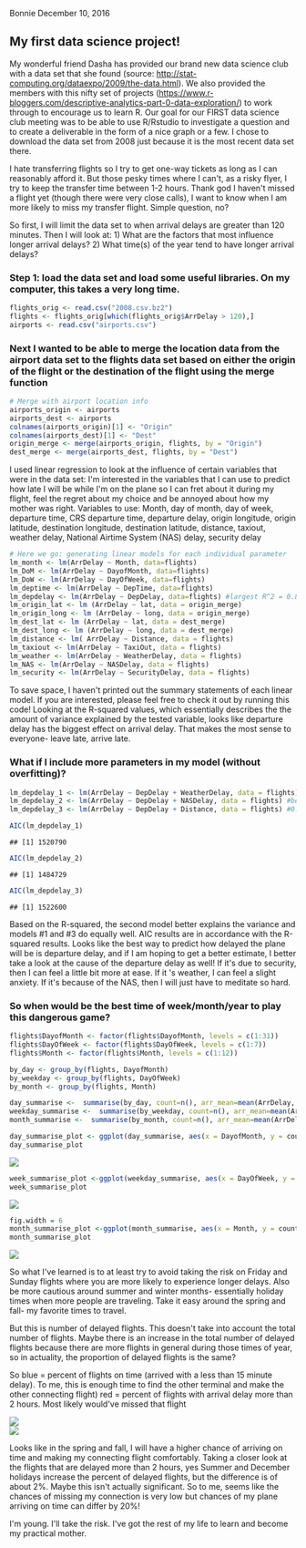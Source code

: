 Bonnie
December 10, 2016

My first data science project!
------------------------------

My wonderful friend Dasha has provided our brand new data science club with a data set that she found (source: <http://stat-computing.org/dataexpo/2009/the-data.html>). We also provided the members with this nifty set of projects (<https://www.r-bloggers.com/descriptive-analytics-part-0-data-exploration/>) to work through to encourage us to learn R.
Our goal for our FIRST data science club meeting was to be able to use R/Rstudio to investigate a question and to create a deliverable in the form of a nice graph or a few. I chose to download the data set from 2008 just because it is the most recent data set there.

I hate transferring flights so I try to get one-way tickets as long as I can reasonably afford it. But those pesky times where I can't, as a risky flyer, I try to keep the transfer time between 1-2 hours. Thank god I haven't missed a flight yet (though there were very close calls), I want to know when I am more likely to miss my transfer flight. Simple question, no?

So first, I will limit the data set to when arrival delays are greater than 120 minutes. Then I will look at: 1) What are the factors that most influence longer arrival delays? 2) What time(s) of the year tend to have longer arrival delays?

### Step 1: load the data set and load some useful libraries. On my computer, this takes a very long time.

``` r
flights_orig <- read.csv("2008.csv.bz2")
flights <- flights_orig[which(flights_orig$ArrDelay > 120),]
airports <- read.csv("airports.csv")
```

### Next I wanted to be able to merge the location data from the airport data set to the flights data set based on either the origin of the flight or the destination of the flight using the merge function

``` r
# Merge with airport location info
airports_origin <- airports
airports_dest <- airports
colnames(airports_origin)[1] <- "Origin"
colnames(airports_dest)[1] <- "Dest"
origin_merge <- merge(airports_origin, flights, by = "Origin")
dest_merge <- merge(airports_dest, flights, by = "Dest")
```

I used linear regression to look at the influence of certain variables that were in the data set: I'm interested in the variables that I can use to predict how late I will be while I'm on the plane so I can fret about it during my flight, feel the regret about my choice and be annoyed about how my mother was right. Variables to use: Month, day of month, day of week, departure time, CRS departure time, departure delay, origin longitude, origin latitude, destination longitude, destination latitude, distance, taxiout, weather delay, National Airtime System (NAS) delay, security delay

``` r
# Here we go: generating linear models for each individual parameter
lm_month <- lm(ArrDelay ~ Month, data=flights)
lm_DoM <- lm(ArrDelay ~ DayofMonth, data=flights)
lm_DoW <- lm(ArrDelay ~ DayOfWeek, data=flights)
lm_deptime <- lm(ArrDelay ~ DepTime, data=flights)
lm_depdelay <- lm(ArrDelay ~ DepDelay, data=flights) #largest R^2 = 0.8379
lm_origin_lat <- lm (ArrDelay ~ lat, data = origin_merge)
lm_origin_long <- lm (ArrDelay ~ long, data = origin_merge)
lm_dest_lat <- lm (ArrDelay ~ lat, data = dest_merge)
lm_dest_long <- lm (ArrDelay ~ long, data = dest_merge)
lm_distance <- lm( ArrDelay ~ Distance, data = flights)
lm_taxiout <- lm(ArrDelay ~ TaxiOut, data = flights)
lm_weather <- lm(ArrDelay ~ WeatherDelay, data = flights)
lm_NAS <- lm(ArrDelay ~ NASDelay, data = flights)
lm_security <- lm(ArrDelay ~ SecurityDelay, data = flights)
```

To save space, I haven't printed out the summary statements of each linear model. If you are interested, please feel free to check it out by running this code! Looking at the R-squared values, which essentially describes the the amount of variance explained by the tested variable, looks like departure delay has the biggest effect on arrival delay. That makes the most sense to everyone- leave late, arrive late.

### What if I include more parameters in my model (without overfitting)?

``` r
lm_depdelay_1 <- lm(ArrDelay ~ DepDelay + WeatherDelay, data = flights) # R-squared = 0.8865
lm_depdelay_2 <- lm(ArrDelay ~ DepDelay + NASDelay, data = flights) #best R-squared value 0.9161
lm_depdelay_3 <- lm(ArrDelay ~ DepDelay + Distance, data = flights) #0.8853

AIC(lm_depdelay_1)
```

    ## [1] 1520790

``` r
AIC(lm_depdelay_2)
```

    ## [1] 1484729

``` r
AIC(lm_depdelay_3)
```

    ## [1] 1522600

Based on the R-squared, the second model better explains the variance and models \#1 and \#3 do equally well. AIC results are in accordance with the R-squared results. Looks like the best way to predict how delayed the plane will be is departure delay, and if I am hoping to get a better estimate, I better take a look at the cause of the departure delay as well! If it's due to security, then I can feel a little bit more at ease. If it 's weather, I can feel a slight anxiety. If it's because of the NAS, then I will just have to meditate so hard.

### So when would be the best time of week/month/year to play this dangerous game?

``` r
flights$DayofMonth <- factor(flights$DayofMonth, levels = c(1:31))
flights$DayOfWeek <- factor(flights$DayOfWeek, levels = c(1:7))
flights$Month <- factor(flights$Month, levels = c(1:12))

by_day <- group_by(flights, DayofMonth)
by_weekday <- group_by(flights, DayOfWeek)
by_month <- group_by(flights, Month)

day_summarise <-  summarise(by_day, count=n(), arr_mean=mean(ArrDelay, na.rm = TRUE), arr_sd = sd(ArrDelay, na.rm = TRUE), arr_sem = sd(ArrDelay, na.rm = TRUE)/sqrt(count))
weekday_summarise <-  summarise(by_weekday, count=n(), arr_mean=mean(ArrDelay, na.rm = TRUE), arr_sd = sd(ArrDelay, na.rm = TRUE), arr_sem = sd(ArrDelay, na.rm = TRUE)/sqrt(count))
month_summarise <-  summarise(by_month, count=n(), arr_mean=mean(ArrDelay, na.rm = TRUE), arr_sd = sd(ArrDelay, na.rm = TRUE), arr_sem = sd(ArrDelay, na.rm = TRUE)/sqrt(count))

day_summarise_plot <- ggplot(day_summarise, aes(x = DayofMonth, y = count)) + geom_point(size = 3) + labs(x = "Day of the Month", y = "Number of flights delayed over 2 hours", title = "Number of arrival delays by day of the month")
day_summarise_plot
```

<img src="2016_12_10_flights_analysis_clean_2_files/figure-markdown_github/unnamed-chunk-6-1.png" style="display: block; margin: auto;" />

``` r
week_summarise_plot <-ggplot(weekday_summarise, aes(x = DayOfWeek, y = count)) + geom_point(size = 3) + labs(x = "Day of the Week", y = "Number of flights delayed over 2 hours", title = "Number of arrival delays by day of the week") + scale_x_discrete(labels = c("1"="Mon", "2"="Tues", "3"="Wed", "4"="Thurs", "5"="Fri", "6"="Sat", "7"="Sun"))
week_summarise_plot
```

<img src="2016_12_10_flights_analysis_clean_2_files/figure-markdown_github/unnamed-chunk-7-1.png" style="display: block; margin: auto;" />

``` r
fig.width = 6
month_summarise_plot <-ggplot(month_summarise, aes(x = Month, y = count)) + geom_point(size = 3) + labs(x = "Month", y = "Number of flights delayed over 2 hours", title = "Number of arrival delays by month") + scale_x_discrete(labels= c("1"="Jan", "2"="Feb", "3"= "Mar", "4"= "Apr", "5"= "May", "6"= "Jun", "7"= "Jul", "8"= "Aug", "9"= "Sep", "10"= "Oct", "11"= "Nov", "12"= "Dec"))
month_summarise_plot
```

<img src="2016_12_10_flights_analysis_clean_2_files/figure-markdown_github/unnamed-chunk-8-1.png" style="display: block; margin: auto;" />

So what I've learned is to at least try to avoid taking the risk on Friday and Sunday flights where you are more likely to experience longer delays. Also be more cautious around summer and winter months- essentially holiday times when more people are traveling. Take it easy around the spring and fall- my favorite times to travel.

But this is number of delayed flights. This doesn't take into account the total number of flights. Maybe there is an increase in the total number of delayed flights because there are more flights in general during those times of year, so in actuality, the proportion of delayed flights is the same?

So blue = percent of flights on time (arrived with a less than 15 minute delay). To me, this is enough time to find the other terminal and make the other connecting flight) red = percent of flights with arrival delay more than 2 hours. Most likely would've missed that flight

<img src="2016_12_10_flights_analysis_clean_2_files/figure-markdown_github/unnamed-chunk-9-1.png" style="display: block; margin: auto;" /><img src="2016_12_10_flights_analysis_clean_2_files/figure-markdown_github/unnamed-chunk-9-2.png" style="display: block; margin: auto;" />

Looks like in the spring and fall, I will have a higher chance of arriving on time and making my connecting flight comfortably. Taking a closer look at the flights that are delayed more than 2 hours, yes Summer and December holidays increase the percent of delayed flights, but the difference is of about 2%. Maybe this isn't actually significant. So to me, seems like the chances of missing my connection is very low but chances of my plane arriving on time can differ by 20%!

I'm young. I'll take the risk. I've got the rest of my life to learn and become my practical mother.
